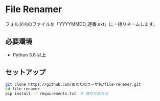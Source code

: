 # File Renamer

フォルダ内のファイルを「YYYYMMDD_連番.ext」に一括リネームします。

## 必要環境
- Python 3.8 以上

## セットアップ
```bash
git clone https://github.com/あなたのユーザ名/file-renamer.git
cd file-renamer
pip install -r requirements.txt  # 依存があれば
